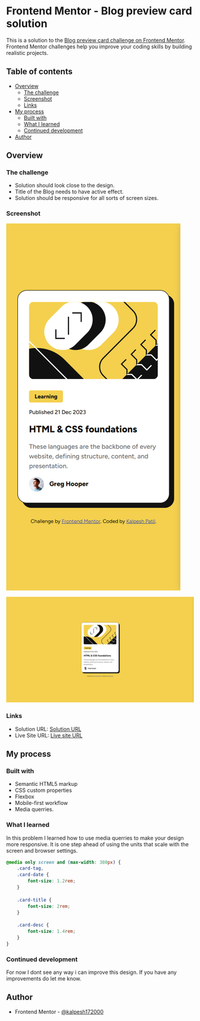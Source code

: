 # Frontend Mentor - Blog preview card solution

This is a solution to the [Blog preview card challenge on Frontend Mentor](https://www.frontendmentor.io/challenges/blog-preview-card-ckPaj01IcS). Frontend Mentor challenges help you improve your coding skills by building realistic projects. 

## Table of contents

- [Overview](#overview)
  - [The challenge](#the-challenge)
  - [Screenshot](#screenshot)
  - [Links](#links)
- [My process](#my-process)
  - [Built with](#built-with)
  - [What I learned](#what-i-learned)
  - [Continued development](#continued-development)
- [Author](#author)


## Overview

### The challenge

- Solution should look close to the design.
- Title of the Blog needs to have active effect.
- Solution should be responsive for all sorts of screen sizes.


### Screenshot

![](./assets/images/screenshot-mobile.png)

![](./assets/images/screenshot-desktop.png)

### Links

- Solution URL: [Solution URL](https://your-solution-url.com)
- Live Site URL: [Live site URL](https://your-live-site-url.com)

## My process

### Built with

- Semantic HTML5 markup
- CSS custom properties
- Flexbox
- Mobile-first workflow
- Media querries. 

### What I learned

In this problem I learned how to use media querries to make your design more responsive. It is one step ahead of using the units that scale with the screen and browser settings.

```css
@media only screen and (max-width: 380px) {
    .card-tag,
    .card-date {
        font-size: 1.2rem;
    }

    .card-title {
        font-size: 2rem;
    }

    .card-desc {
        font-size: 1.4rem;
    }
}
```

### Continued development

For now I dont see any way i can improve this design. If you have any improvements do let me know. 

## Author
- Frontend Mentor - [@kalpesh172000](https://www.frontendmentor.io/profile/kalpesh172000)
